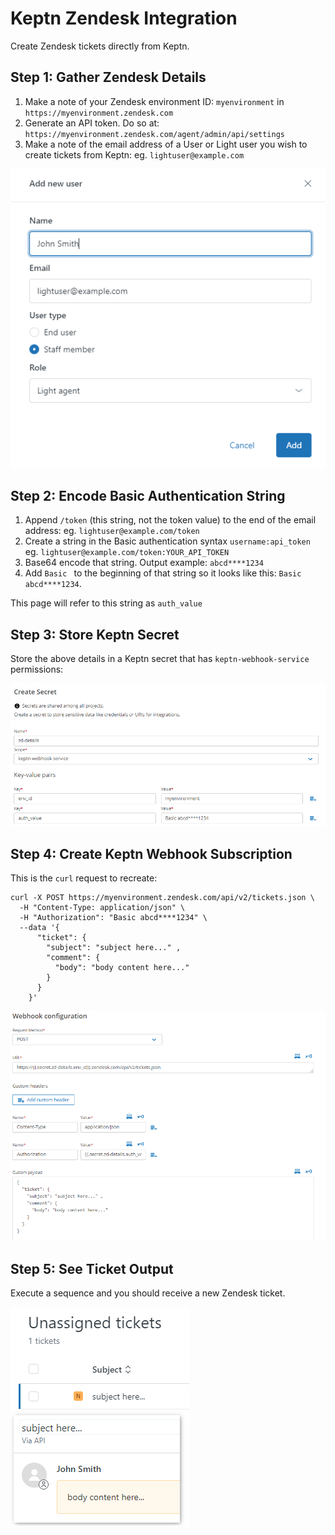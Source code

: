   # Keptn Zendesk Integration

  Create Zendesk tickets directly from Keptn.
  
  ## Step 1: Gather Zendesk Details
  1. Make a note of your Zendesk environment ID: `myenvironment` in `https://myenvironment.zendesk.com`
  2. Generate an API token. Do so at: `https://myenvironment.zendesk.com/agent/admin/api/settings`
  3. Make a note of the email address of a User or Light user you wish to create tickets from Keptn: eg. `lightuser@example.com`
    
  ![keptn secret](assets/1.png)

  ## Step 2: Encode Basic Authentication String

  1. Append `/token` (this string, not the token value) to the end of the email address: eg. `lightuser@example.com/token`
  2. Create a string in the Basic authentication syntax `username:api_token` eg. `lightuser@example.com/token:YOUR_API_TOKEN`
  3. Base64 encode that string. Output example: `abcd****1234`
  4. Add `Basic ` to the beginning of that string so it looks like this: `Basic abcd****1234`.

  This page will refer to this string as `auth_value`

  ## Step 3: Store Keptn Secret
  Store the above details in a Keptn secret that has `keptn-webhook-service` permissions:

  ![keptn secret](assets/2.png)

  ## Step 4: Create Keptn Webhook Subscription

  This is the `curl` request to recreate:

  ```
  curl -X POST https://myenvironment.zendesk.com/api/v2/tickets.json \
    -H "Content-Type: application/json" \
    -H "Authorization": "Basic abcd****1234" \
    --data '{
        "ticket": {
          "subject": "subject here..." ,
          "comment": {
            "body": "body content here..."
          }
        }
      }'
  ```
  ![keptn secret](assets/3.png)

  ## Step 5: See Ticket Output

  Execute a sequence and you should receive a new Zendesk ticket.

  ![keptn secret](assets/4.png)


